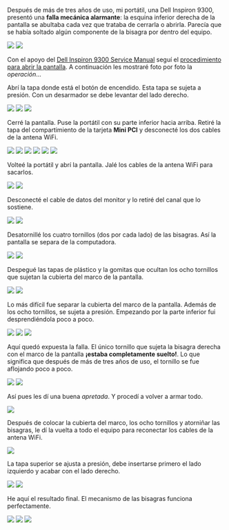 
Después de más de tres años de uso, mi portátil, una Dell Inspiron 9300, presentó una **falla mecánica alarmante**: la esquina inferior derecha de la pantalla se abultaba cada vez que trataba de cerrarla o abrirla. Parecía que se había soltado algún componente de la bisagra por dentro del equipo.

<a href="dell-inspiron-9300-reparacion-bisagra/dsc06159.jpg"><img class="img-responsive" src="dell-inspiron-9300-reparacion-bisagra/dsc06159-small.jpg"></a>
<a href="dell-inspiron-9300-reparacion-bisagra/dsc06160.jpg"><img class="img-responsive" src="dell-inspiron-9300-reparacion-bisagra/dsc06160-small.jpg"></a>

Con el apoyo del [Dell Inspiron 9300 Service Manual](http://support.dell.com/support/edocs/systems/ins9300/sm/index.htm) seguí el [procedimiento para abrir la pantalla](http://support.dell.com/support/edocs/systems/ins9300/sm/sullivaz.htm#wp1006390). A continuación les mostraré foto por foto la _operación_...

Abrí la tapa donde está el botón de encendido. Esta tapa se sujeta a presión. Con un desarmador se debe levantar del lado derecho.

<a href="dell-inspiron-9300-reparacion-bisagra/dsc06161.jpg"><img class="img-responsive" src="dell-inspiron-9300-reparacion-bisagra/dsc06161-small.jpg"></a>
<a href="dell-inspiron-9300-reparacion-bisagra/dsc06162.jpg"><img class="img-responsive" src="dell-inspiron-9300-reparacion-bisagra/dsc06162-small.jpg"></a>
<a href="dell-inspiron-9300-reparacion-bisagra/dsc06163.jpg"><img class="img-responsive" src="dell-inspiron-9300-reparacion-bisagra/dsc06163-small.jpg"></a>

Cerré la pantalla. Puse la portátil con su parte inferior hacia arriba. Retiré la tapa del compartimiento de la tarjeta **Mini PCI** y desconecté los dos cables de la antena WiFi.

<a href="dell-inspiron-9300-reparacion-bisagra/dsc06164.jpg"><img class="img-responsive" src="dell-inspiron-9300-reparacion-bisagra/dsc06164-small.jpg"></a>
<a href="dell-inspiron-9300-reparacion-bisagra/dsc06165.jpg"><img class="img-responsive" src="dell-inspiron-9300-reparacion-bisagra/dsc06165-small.jpg"></a>
<a href="dell-inspiron-9300-reparacion-bisagra/dsc06166.jpg"><img class="img-responsive" src="dell-inspiron-9300-reparacion-bisagra/dsc06166-small.jpg"></a>
<a href="dell-inspiron-9300-reparacion-bisagra/dsc06167.jpg"><img class="img-responsive" src="dell-inspiron-9300-reparacion-bisagra/dsc06167-small.jpg"></a>
<a href="dell-inspiron-9300-reparacion-bisagra/dsc06168.jpg"><img class="img-responsive" src="dell-inspiron-9300-reparacion-bisagra/dsc06168-small.jpg"></a>
<a href="dell-inspiron-9300-reparacion-bisagra/dsc06169.jpg"><img class="img-responsive" src="dell-inspiron-9300-reparacion-bisagra/dsc06169-small.jpg"></a>

Volteé la portátil y abrí la pantalla. Jalé los cables de la antena WiFi para sacarlos.

<a href="dell-inspiron-9300-reparacion-bisagra/dsc06170.jpg"><img class="img-responsive" src="dell-inspiron-9300-reparacion-bisagra/dsc06170-small.jpg"></a>
<a href="dell-inspiron-9300-reparacion-bisagra/dsc06171.jpg"><img class="img-responsive" src="dell-inspiron-9300-reparacion-bisagra/dsc06171-small.jpg"></a>

Desconecté el cable de datos del monitor y lo retiré del canal que lo sostiene.

<a href="dell-inspiron-9300-reparacion-bisagra/dsc06172.jpg"><img class="img-responsive" src="dell-inspiron-9300-reparacion-bisagra/dsc06172-small.jpg"></a>
<a href="dell-inspiron-9300-reparacion-bisagra/dsc06173.jpg"><img class="img-responsive" src="dell-inspiron-9300-reparacion-bisagra/dsc06173-small.jpg"></a>

Desatornillé los cuatro tornillos (dos por cada lado) de las bisagras. Así la pantalla se separa de la computadora.

<a href="dell-inspiron-9300-reparacion-bisagra/dsc06174.jpg"><img class="img-responsive" src="dell-inspiron-9300-reparacion-bisagra/dsc06174-small.jpg"></a>
<a href="dell-inspiron-9300-reparacion-bisagra/dsc06175.jpg"><img class="img-responsive" src="dell-inspiron-9300-reparacion-bisagra/dsc06175-small.jpg"></a>

Despegué las tapas de plástico y la gomitas que ocultan los ocho tornillos que sujetan la cubierta del marco de la pantalla.

<a href="dell-inspiron-9300-reparacion-bisagra/dsc06176.jpg"><img class="img-responsive" src="dell-inspiron-9300-reparacion-bisagra/dsc06176-small.jpg"></a>
<a href="dell-inspiron-9300-reparacion-bisagra/dsc06177.jpg"><img class="img-responsive" src="dell-inspiron-9300-reparacion-bisagra/dsc06177-small.jpg"></a>

Lo más difícil fue separar la cubierta del marco de la pantalla. Además de los ocho tornillos, se sujeta a presión. Empezando por la parte inferior fui desprendiéndola poco a poco.

<a href="dell-inspiron-9300-reparacion-bisagra/dsc06178.jpg"><img class="img-responsive" src="dell-inspiron-9300-reparacion-bisagra/dsc06178-small.jpg"></a>
<a href="dell-inspiron-9300-reparacion-bisagra/dsc06179.jpg"><img class="img-responsive" src="dell-inspiron-9300-reparacion-bisagra/dsc06179-small.jpg"></a>
<a href="dell-inspiron-9300-reparacion-bisagra/dsc06180.jpg"><img class="img-responsive" src="dell-inspiron-9300-reparacion-bisagra/dsc06180-small.jpg"></a>

Aquí quedó expuesta la falla. El único tornillo que sujeta la bisagra derecha con el marco de la pantalla **¡estaba completamente suelto!**. Lo que significa que después de más de tres años de uso, el tornillo se fue aflojando poco a poco.

<a href="dell-inspiron-9300-reparacion-bisagra/dsc06181.jpg"><img class="img-responsive" src="dell-inspiron-9300-reparacion-bisagra/dsc06181-small.jpg"></a>
<a href="dell-inspiron-9300-reparacion-bisagra/dsc06182.jpg"><img class="img-responsive" src="dell-inspiron-9300-reparacion-bisagra/dsc06182-small.jpg"></a>

Así pues les dí una buena _apretada_. Y procedí a volver a armar todo.

<a href="dell-inspiron-9300-reparacion-bisagra/dsc06183.jpg"><img class="img-responsive" src="dell-inspiron-9300-reparacion-bisagra/dsc06183-small.jpg"></a>

Después de colocar la cubierta del marco, los ocho tornillos y atorniñar las bisagras, le dí la vuelta a todo el equipo para reconectar los cables de la antena WiFi.

<a href="dell-inspiron-9300-reparacion-bisagra/dsc06184.jpg"><img class="img-responsive" src="dell-inspiron-9300-reparacion-bisagra/dsc06184-small.jpg"></a>

La tapa superior se ajusta a presión, debe insertarse primero el lado izquierdo y acabar con el lado derecho.

<a href="dell-inspiron-9300-reparacion-bisagra/dsc06185.jpg"><img class="img-responsive" src="dell-inspiron-9300-reparacion-bisagra/dsc06185-small.jpg"></a>
<a href="dell-inspiron-9300-reparacion-bisagra/dsc06186.jpg"><img class="img-responsive" src="dell-inspiron-9300-reparacion-bisagra/dsc06186-small.jpg"></a>

He aquí el resultado final. El mecanismo de las bisagras funciona perfectamente.

<a href="dell-inspiron-9300-reparacion-bisagra/dsc06187.jpg"><img class="img-responsive" src="dell-inspiron-9300-reparacion-bisagra/dsc06187-small.jpg"></a>
<a href="dell-inspiron-9300-reparacion-bisagra/dsc06188.jpg"><img class="img-responsive" src="dell-inspiron-9300-reparacion-bisagra/dsc06188-small.jpg"></a>
<a href="dell-inspiron-9300-reparacion-bisagra/dsc06189.jpg"><img class="img-responsive" src="dell-inspiron-9300-reparacion-bisagra/dsc06189-small.jpg"></a>
